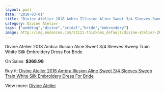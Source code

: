 ```yaml
---
layout: post
date: '2018-03-01'
title: "Divine Atelier 2018 Ambra Illusion Aline Sweet 3/4 Sleeves Sweep Train White Silk Embroidery Dress For Bride"
category: Divine Atelier
tags: ["wedding","divine","bridal","bride","embroidery"]
image: http://img.eudances.com/23121-thickbox_default/divine-atelier-2018-ambra-illusion-aline-sweet-3-4-sleeves-sweep-train-white-silk-embroidery-dress-for-bride.jpg
---
```

Divine Atelier 2018 Ambra Illusion Aline Sweet 3/4 Sleeves Sweep Train White Silk Embroidery Dress For Bride

On Sales: **$368.98**
<a href="https://www.eudances.com/en/divine-atelier/7391-divine-atelier-2018-ambra-illusion-aline-sweet-3-4-sleeves-sweep-train-white-silk-embroidery-dress-for-bride.html"><amp-img layout="responsive" width="600" height="600" src="//img.eudances.com/23121-thickbox_default/divine-atelier-2018-ambra-illusion-aline-sweet-3-4-sleeves-sweep-train-white-silk-embroidery-dress-for-bride.jpg" alt="Divine Atelier 2018 Ambra Illusion Aline Sweet 3/4 Sleeves Sweep Train White Silk Embroidery Dress For Bride 0" /></a>
<a href="https://www.eudances.com/en/divine-atelier/7391-divine-atelier-2018-ambra-illusion-aline-sweet-3-4-sleeves-sweep-train-white-silk-embroidery-dress-for-bride.html"><amp-img layout="responsive" width="600" height="600" src="//img.eudances.com/23125-thickbox_default/divine-atelier-2018-ambra-illusion-aline-sweet-3-4-sleeves-sweep-train-white-silk-embroidery-dress-for-bride.jpg" alt="Divine Atelier 2018 Ambra Illusion Aline Sweet 3/4 Sleeves Sweep Train White Silk Embroidery Dress For Bride 1" /></a>
<a href="https://www.eudances.com/en/divine-atelier/7391-divine-atelier-2018-ambra-illusion-aline-sweet-3-4-sleeves-sweep-train-white-silk-embroidery-dress-for-bride.html"><amp-img layout="responsive" width="600" height="600" src="//img.eudances.com/23124-thickbox_default/divine-atelier-2018-ambra-illusion-aline-sweet-3-4-sleeves-sweep-train-white-silk-embroidery-dress-for-bride.jpg" alt="Divine Atelier 2018 Ambra Illusion Aline Sweet 3/4 Sleeves Sweep Train White Silk Embroidery Dress For Bride 2" /></a>
<a href="https://www.eudances.com/en/divine-atelier/7391-divine-atelier-2018-ambra-illusion-aline-sweet-3-4-sleeves-sweep-train-white-silk-embroidery-dress-for-bride.html"><amp-img layout="responsive" width="600" height="600" src="//img.eudances.com/23123-thickbox_default/divine-atelier-2018-ambra-illusion-aline-sweet-3-4-sleeves-sweep-train-white-silk-embroidery-dress-for-bride.jpg" alt="Divine Atelier 2018 Ambra Illusion Aline Sweet 3/4 Sleeves Sweep Train White Silk Embroidery Dress For Bride 3" /></a>
<a href="https://www.eudances.com/en/divine-atelier/7391-divine-atelier-2018-ambra-illusion-aline-sweet-3-4-sleeves-sweep-train-white-silk-embroidery-dress-for-bride.html"><amp-img layout="responsive" width="600" height="600" src="//img.eudances.com/23122-thickbox_default/divine-atelier-2018-ambra-illusion-aline-sweet-3-4-sleeves-sweep-train-white-silk-embroidery-dress-for-bride.jpg" alt="Divine Atelier 2018 Ambra Illusion Aline Sweet 3/4 Sleeves Sweep Train White Silk Embroidery Dress For Bride 4" /></a>

Buy it: [Divine Atelier 2018 Ambra Illusion Aline Sweet 3/4 Sleeves Sweep Train White Silk Embroidery Dress For Bride](https://www.eudances.com/en/divine-atelier/7391-divine-atelier-2018-ambra-illusion-aline-sweet-3-4-sleeves-sweep-train-white-silk-embroidery-dress-for-bride.html "Divine Atelier 2018 Ambra Illusion Aline Sweet 3/4 Sleeves Sweep Train White Silk Embroidery Dress For Bride")

View more: [Divine Atelier](https://www.eudances.com/en/115-divine-atelier "Divine Atelier")